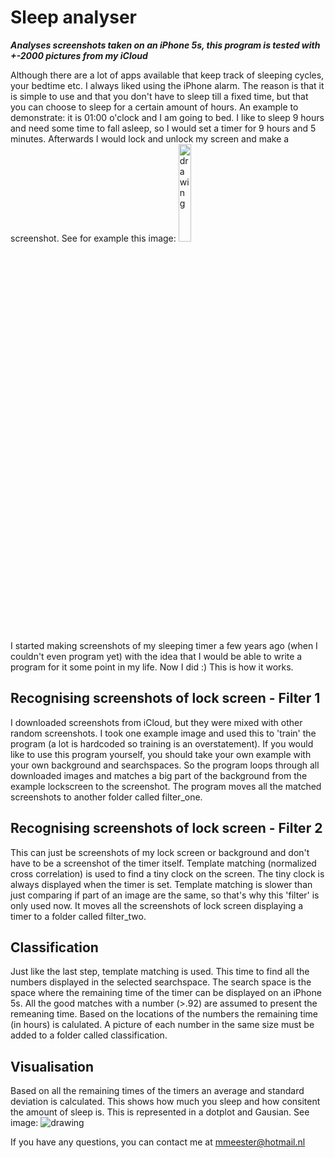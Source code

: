# Sleep analyser
___Analyses screenshots taken on an iPhone 5s, this program is tested with +-2000 pictures from my iCloud___

Although there are a lot of apps available that keep track of sleeping cycles, your bedtime etc. I always liked using the iPhone alarm. The reason is that it is simple to use and that you don't have to sleep till a fixed time, but that you can choose to sleep for a certain amount of hours. An example to demonstrate: it is 01:00 o'clock and I am going to bed. I like to sleep 9 hours and need some time to fall asleep, so I would set a timer for 9 hours and 5 minutes. Afterwards I would lock and unlock my screen and make a screenshot. See for example this image:
<img src="http://i.imgur.com/PFm7JvB.jpg" alt="drawing" width="20%" height="20%"/>

I started making screenshots of my sleeping timer a few years ago (when I couldn't even program yet) with the idea that I would be able to write a program for it some point in my life. Now I did :) This is how it works.
## Recognising screenshots of lock screen - Filter 1
I downloaded screenshots from iCloud, but they were mixed with other random screenshots. I took one example image and used this to 'train' the program (a lot is hardcoded so training is an overstatement). If you would like to use this program yourself, you should take your own example with your own background and searchspaces. So the program loops through all downloaded images and matches a big part of the background from the example lockscreen to the screenshot. The program moves all the matched screenshots to another folder called filter_one.
## Recognising screenshots of lock screen - Filter 2
This can just be screenshots of my lock screen or background and don't have to be a screenshot of the timer itself. Template matching (normalized cross correlation) is used to find a tiny clock on the screen. The tiny clock is always displayed when the timer is set. Template matching is slower than just comparing if part of an image are the same, so that's why this 'filter' is only used now. It moves all the screenshots of lock screen displaying a timer to a folder called filter_two.
## Classification
Just like the last step, template matching is used. This time to find all the numbers displayed in the selected searchspace. The search space is the space where the remaining time of the timer can be displayed on an iPhone 5s. All the good matches with a number (>.92) are assumed to present the remeaning time. Based on the locations of the numbers the remaining time (in hours) is calulated. A picture of each number in the same size must be added to a folder called classification.
## Visualisation
Based on all the remaining times of the timers an average and standard deviation is calculated. This shows how much you sleep and how consitent the amount of sleep is. This is represented in a dotplot and Gausian. See image: <img src="https://imgur.com/f2HiAG7.png" alt="drawing"/>

If you have any questions, you can contact me at mmeester@hotmail.nl
